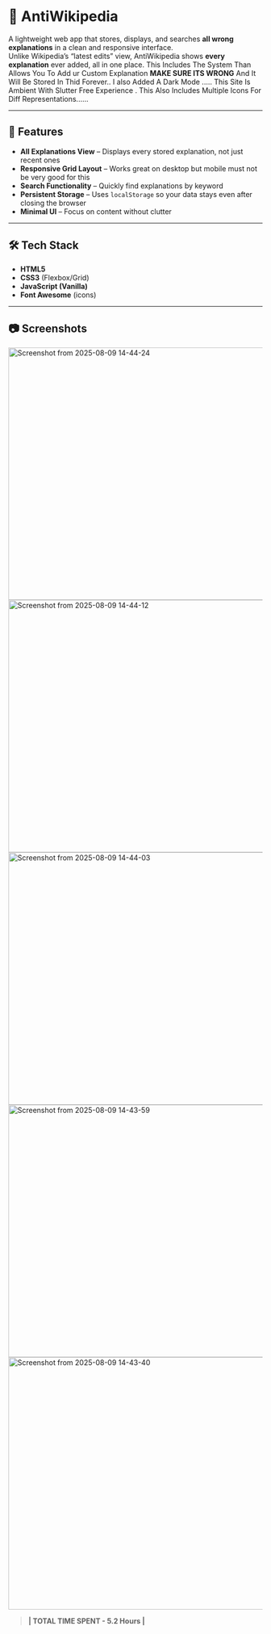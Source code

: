 # 🛑 AntiWikipedia

A lightweight web app that stores, displays, and searches **all wrong explanations** in a clean and responsive interface.  
Unlike Wikipedia’s “latest edits” view, AntiWikipedia shows **every explanation** ever added, all in one place.
This Includes The System Than Allows You To Add ur Custom Explanation **MAKE SURE ITS WRONG** And It Will Be Stored In Thid Forever.. I also Added A Dark Mode ..... This Site Is Ambient With Slutter Free Experience . This Also Includes Multiple Icons For Diff Representations......

---

## 📌 Features
- **All Explanations View** – Displays every stored explanation, not just recent ones
- **Responsive Grid Layout** – Works great on desktop but mobile must not be very good for this
- **Search Functionality** – Quickly find explanations by keyword
- **Persistent Storage** – Uses `localStorage` so your data stays even after closing the browser
- **Minimal UI** – Focus on content without clutter

---

## 🛠️ Tech Stack
- **HTML5**
- **CSS3** (Flexbox/Grid)
- **JavaScript (Vanilla)**
- **Font Awesome** (icons)

---

## 📷 Screenshots
<img width="1118" height="500" alt="Screenshot from 2025-08-09 14-44-24" src="https://github.com/user-attachments/assets/f66f53bd-5fcc-44d4-bff0-5f2ef9813108" />

<img width="1118" height="500" alt="Screenshot from 2025-08-09 14-44-12" src="https://github.com/user-attachments/assets/0749a1b7-2200-403c-9a67-df7cc4c67dfa" />

<img width="1118" height="500" alt="Screenshot from 2025-08-09 14-44-03" src="https://github.com/user-attachments/assets/a6efefad-0c91-4296-9c70-fd60c4350430" />

<img width="1118" height="500" alt="Screenshot from 2025-08-09 14-43-59" src="https://github.com/user-attachments/assets/2be8038f-9bb9-468f-b8d6-c3493be19378" />


<img width="1118" height="500" alt="Screenshot from 2025-08-09 14-43-40" src="https://github.com/user-attachments/assets/e452e198-1c92-4543-8826-9f67848cd02d" />


> **| TOTAL TIME SPENT - 5.2 Hours |**

 
